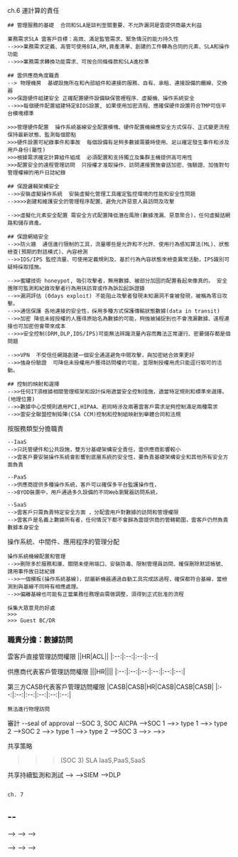 
ch.6 運計算的責任

```
## 管理服務的基礎  合同和SLA是談判至關重要、不允許漏洞是雲提供商最大利益

業務需求SLA 雲客戶目標：高效、滿足監管需求、緊急情況的能力持久性
-->>>業務需求定義、高管可使用BIA,RM,資產清單、創建的工件轉為合同的元素、SLA和操作功能
-->>>業務需求轉換功能需求、可按合同條條款和SLA進校準

## 雲供應商角度職責
--> 物理機房  基礎設施所在和內部組件和連接的服務、自有、承租、連接設備的纜線、交換器
>>>保證硬件組建安全 正確配置硬件設備缺保管裡程序、虛擬機、操作系統安全
-->>>每個硬件配置組建特定BIOS設置, 如果使用加密流程、應確保硬件設置符合TMP可信平台模塊標準

>>>管理硬件配置  操作系統基線安全配置模塊、硬件配置機線應安全方式保存、正式變更流程保持最新狀態、監測每個節點
>>>硬件設置可紀錄事件和事故  每個設備有足夠多數據需要時使用、足以確定發生事件和涉及用戶身份(屬性)
>>>根據需求確定計算組件組成  必須配置和支持獨立及集群主機提供高可用性
>>>配置安全的遠程管理訪問  只授權才准取操作、訪問連接實施會話加密、強驗證、加強對句管理權線的用戶日誌紀錄

## 保證邏輯架構安全
-->>安裝虛擬操作系統  安裝虛擬化管理工具確定監控環境的性能和安全性問題
-->>>>創建和維護安全的管理程序配置、避免允許惡意人員訪問及攻擊

-->>虛擬化元素安全配置 需安全方式配置降低潛在風險(數據洩漏、惡意聚合)，任何虛擬話網路和儲存資產。

## 保證網絡安全
-->>防火牆  通信進行限制的工具，流量哪些是允許和不允許、使用行為感知算法(ML)、狀態檢查(預期的對話模式)、內容檢測
-->>IDS/IPS 監控流量、可使用定義規則及、基於行為內容狀態來檢查異常活動，IPS識別可疑時採取措施。

-->>蜜罐技術 honeypot, 吸引攻擊者，無用數據、被部分加固的配置看起來像真的。 安全團隊可監測和紀錄攻擊者行為用扶訪育或作為訴訟起訴證據
-->>漏洞評估 (0days exploit) 不能阻止攻擊者發現未知漏洞不會被發現，被稱為零日攻擊。
-->>通信保護 各地連接的安全性，採用多種方式保護傳輸狀態數據(data in transit)
-->>加密 降低未經授權的人獲得原始名為數據的可能，夠強被捕捉到也不會洩漏數據、遠程連接也可加密但會帶來成本
-->>>安全控制(DRM,DLP,IDS/IPS)可能無法辨識流量內容而舞法正常運行、密要儲存都是個問題

-->>VPN  不受信任網路創建一個安全通道避免中間攻擊，與加密結合效果更好
-->>強身份驗證  可降低未授權用戶獲得訪問權的可能，並限制授權用虎只能逕行取可的活動。

## 控制的映射和選擇
-->>任何IT須根據相關管理框架和設計採用適當安全控制措施，適當特定規則和標準來選擇。(地理位置)
-->>數據中心受規則適用PCI,HIPAA、若同時涉及兩著雲客戶需求足夠控制滿足兩種需求
-->>雲安全聯盟控制矩陣(CSA CCM)控制和控制組映射到舉體合同和法規
```
按服務類型分擔職責
```
--IaaS
-->只託管硬件和公共設施，雙方分基礎架構安全責任，雲供應商影響較小
-->雲客戶要安裝操作系統會影響到底層系統的安全性，要負責基礎架構安全和其他所有安全方面負責

--PaaS
-->供應商提供多種操作系統，客戶可以確保多平台監護操作性，
-->BYOD裝置中，用戶通過多久設備的不同Web瀏覽器訪問系統，

--SaaS
-->雲客戶只需負責特定安全方面 ，分配雲用戶對數據的訪問和管理權限
-->雲客戶是名義上數據所有者，任何情況下都不會歸為雲提供商的管轄範圍，雲客戶仍然負責數據本身安全
```
操作系統、中間件、應用程序的管理分配
```
操作系統機線配置和管理
-->>刪除多於服務和庫、關閉未使用端口、安裝防毒、限制管理員訪問、確保刪除默認帳號、請用事件故日誌紀錄
-->>一個模板(操作系統基線)，部屬新機器通過自動工具完成該過程，確保都符合基線，當檢測到與基線不同時有相應處理。
-->>偏離基線也可能有正當業務任務理由需做調整，須得到正式批准的流程

採集大眾意見的好處
>>>
>>> Guest BC/DR
```
### 職責分擔：數據訪問
雲客戶直接管理訪問權限
||HR|ACL||
|:--:|:--:|:--:|:--:|

供應商代表客戶管理訪問權限
|||HR||||
|:--:|:--:|:--:|:--:|:--:|:--:|

第三方CASB代表客戶管理訪問權限
|CASB|CASB|HR|CASB|CASB|CASB|
|:--:|:--:|:--:|:--:|:--:|:--:|


```
無法進行物理訪問
```
審計
--seal of approval
--SOC 3, SOC AICPA
-->SOC 1
-->> type 1
-->> type 2
-->SOC 2
-->> type 1
-->> type 2
-->SOC 3
-->>
-->>

共享策略
>>> (SOC 3) SLA
>>> IaaS,PaaS,SaaS

共享持續監測和測試
-->
-->SIEM
-->DLP

```

ch. 7

```

--
--
-->
-->
-->
>>>
>>>
-->
-->
-->
>>>
>>>
>>>

```
